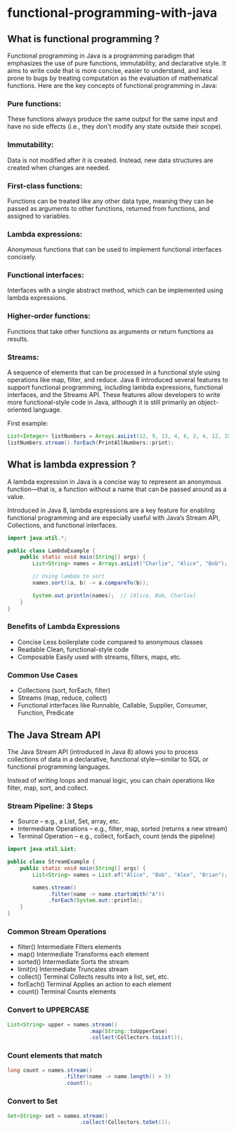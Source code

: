 # functional-programming-with-java

## What is functional programming ?

Functional programming in Java is a programming paradigm that emphasizes the use of pure functions, immutability, and declarative style. It aims to write code that is more concise, easier to understand, and less prone to bugs by treating computation as the evaluation of mathematical functions.
Here are the key concepts of functional programming in Java:

### Pure functions:

These functions always produce the same output for the same input and have no side effects (i.e., they don't modify any state outside their scope).

### Immutability:

Data is not modified after it is created. Instead, new data structures are created when changes are needed.

### First-class functions:

Functions can be treated like any other data type, meaning they can be passed as arguments to other functions, returned from functions, and assigned to variables.

### Lambda expressions:

Anonymous functions that can be used to implement functional interfaces concisely.

### Functional interfaces:

Interfaces with a single abstract method, which can be implemented using lambda expressions.

### Higher-order functions:

Functions that take other functions as arguments or return functions as results.

### Streams:

A sequence of elements that can be processed in a functional style using operations like map, filter, and reduce.
Java 8 introduced several features to support functional programming, including lambda expressions, functional interfaces, and the Streams API. These features allow developers to write more functional-style code in Java, although it is still primarily an object-oriented language.

First example:

```Java
List<Integer> listNumbers = Arrays.asList(12, 9, 13, 4, 6, 2, 4, 12, 15);
listNumbers.stream().forEach(PrintAllNumbers::print);
```

## What is lambda expression ?

A lambda expression in Java is a concise way to represent an anonymous function—that is, a function without a name that can be passed around as a value.

Introduced in Java 8, lambda expressions are a key feature for enabling functional programming and are especially useful with Java’s Stream API, Collections, and functional interfaces.

```java
import java.util.*;

public class LambdaExample {
    public static void main(String[] args) {
        List<String> names = Arrays.asList("Charlie", "Alice", "Bob");

        // Using lambda to sort
        names.sort((a, b) -> a.compareTo(b));

        System.out.println(names);  // [Alice, Bob, Charlie]
    }
}
```

### Benefits of Lambda Expressions

- Concise	Less boilerplate code compared to anonymous classes
- Readable	Clean, functional-style code
- Composable	Easily used with streams, filters, maps, etc.


### Common Use Cases

- Collections (sort, forEach, filter)
- Streams (map, reduce, collect)
- Functional interfaces like Runnable, Callable, Supplier, Consumer, Function, Predicate


## The Java Stream API

The Java Stream API (introduced in Java 8) allows you to process collections of data in a declarative, functional style—similar to SQL or functional programming languages.

Instead of writing loops and manual logic, you can chain operations like filter, map, sort, and collect.

### Stream Pipeline: 3 Steps

- Source – e.g., a List, Set, array, etc.
- Intermediate Operations – e.g., filter, map, sorted (returns a new stream)
- Terminal Operation – e.g., collect, forEach, count (ends the pipeline)

```java
import java.util.List;

public class StreamExample {
    public static void main(String[] args) {
        List<String> names = List.of("Alice", "Bob", "Alex", "Brian");

        names.stream()
             .filter(name -> name.startsWith("A"))
             .forEach(System.out::println);
    }
}
```

### Common Stream Operations

- filter()	Intermediate	Filters elements
- map()	Intermediate	Transforms each element
- sorted()	Intermediate	Sorts the stream
- limit(n)	Intermediate	Truncates stream
- collect()	Terminal	Collects results into a list, set, etc.
- forEach()	Terminal	Applies an action to each element
- count()	Terminal	Counts elements


### Convert to UPPERCASE

```java
List<String> upper = names.stream()
                          .map(String::toUpperCase)
                          .collect(Collectors.toList());
```

### Count elements that match 

```java
long count = names.stream()
                  .filter(name -> name.length() > 3)
                  .count();
```

### Convert to Set

```java
Set<String> set = names.stream()
                       .collect(Collectors.toSet());
```